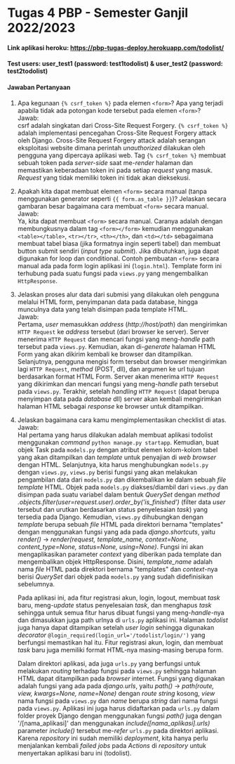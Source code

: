 # Tugas 4 PBP - Semester Ganjil 2022/2023

#### Link aplikasi heroku: https://pbp-tugas-deploy.herokuapp.com/todolist/
#### Test users: user_test1 (password: test1todolist) & user_test2 (password: test2todolist)

#### Jawaban Pertanyaan

1. Apa kegunaan `{% csrf_token %}` pada elemen `<form>`? Apa yang terjadi apabila tidak ada potongan kode tersebut pada elemen `<form>`?<br/>
   Jawab:<br/>
   csrf adalah singkatan dari Cross-Site Request Forgery. `{% csrf_token %}` adalah implementasi pencegahan Cross-Site Request Forgery attack oleh Django. Cross-Site Request Forgery attack adalah serangan eksploitasi website dimana perintah *unauthorized* dilakukan oleh pengguna yang dipercaya aplikasi web. Tag `{% csrf_token %}` membuat sebuah token pada *server-side* saat me-*render* halaman dan memastikan keberadaan token ini pada setiap *request* yang masuk. *Request* yang tidak memiliki token ini tidak akan dieksekusi.

2. Apakah kita dapat membuat elemen `<form>` secara manual (tanpa menggunakan generator seperti `{{ form.as_table }}`)? Jelaskan secara gambaran besar bagaimana cara membuat `<form>` secara manual.<br/>
   Jawab:<br/>
   Ya, kita dapat membuat `<form>` secara manual. Caranya adalah dengan membungkusnya dalam tag `<form></form>` kemudian menggunakan `<table></table>`, `<tr></tr>`, `<th></th>`, dan `<td></td>` sebagaimana membuat tabel biasa (jika formatnya ingin seperti tabel) dan membuat button submit sendiri (*input type submit*). Jika dibutuhkan, juga dapat digunakan for loop dan conditional. Contoh pembuatan `<form>` secara manual ada pada form login aplikasi ini (`login.html`). Template form ini terhubung pada suatu fungsi pada `views.py` yang mengembalikan `HttpResponse`.

3. Jelaskan proses alur data dari submisi yang dilakukan oleh pengguna melalui HTML form, penyimpanan data pada database, hingga munculnya data yang telah disimpan pada template HTML.<br/>
   Jawab:<br/>
   Pertama, *user* memasukkan *address* (*http://host/path*) dan mengirimkan `HTTP Request` ke *address* tersebut (dari browser ke server). Server menerima `HTTP Request` dan mencari fungsi yang meng-*handle* path tersebut pada `views.py`. Kemudian, akan di-*generate* halaman HTML Form yang akan dikirim kembali ke browser dan ditampilkan. Selanjutnya, pengguna mengisi form tersebut dan browser mengirimkan lagi `HTTP Request`, *method* (POST, dll), dan argumen ke url tujuan berdasarkan format HTML Form. Server akan menerima `HTTP Request` yang dikirimkan dan mencari fungsi yang meng-*handle* path tersebut pada `views.py`. Terakhir, setelah *handling* `HTTP Request` (dapat berupa menyimpan data pada *database* dll) server akan kembali mengirimkan halaman HTML sebagai *response* ke browser untuk ditampilkan.

4. Jelaskan bagaimana cara kamu mengimplementasikan checklist di atas.<br/>
   Jawab:<br/>
   Hal pertama yang harus dilakukan adalah membuat aplikasi todolist menggunakan *command* `python manage.py startapp`. Kemudian, buat objek Task pada `models.py` dengan atribut elemen kolom-kolom tabel yang akan ditampilkan dan *template* untuk penyajian di *web browser* dengan HTML. Selanjutnya, kita harus menghubungkan `models.py` dengan `views.py`, `views.py` berisi fungsi yang akan melakukan pengambilan data dari `models.py` dan dikembalikan ke dalam sebuah *file template* HTML. Objek pada `models.py` diakses/diambil dari `views.py` dan disimpan pada suatu variabel dalam bentuk *QuerySet* dengan *method .objects.filter(user=request.user).order_by('is_finished')* (filter data *user* tersebut dan urutkan berdasarkan status penyelesaian *task*) yang tersedia pada Django. Kemudian, `views.py` dihubungkan dengan *template* berupa sebuah *file* HTML pada direktori bernama "templates" dengan menggunakan fungsi yang ada pada *django.shortcuts*, yaitu *render()* -> *render(request, template_name, context=None, content_type=None, status=None, using=None)*. Fungsi ini akan mengaplikasikan parameter *context* yang diberikan pada template dan mengembalikan objek HttpResponse. Disini, *template_name* adalah nama *file* HTML pada direktori bernama "templates" dan *context*-nya berisi *QuerySet* dari objek pada `models.py` yang sudah didefinisikan sebelumnya.
   
   Pada aplikasi ini, ada fitur registrasi akun, login, logout, membuat *task* baru, meng-*update* status penyelesaian *task*, dan menghapus *task* sehingga untuk semua fitur harus dibuat fungsi yang meng-*handle*-nya dan dimasukkan juga path urlnya di `urls.py` aplikasi ini. Halaman *todolist* juga hanya dapat ditampikan setelah *user login* sehingga digunakan *decorator* `@login_required(login_url='/todolist/login/')` yang berfungsi memastikan hal itu. Fitur registrasi akun, login, dan membuat *task* baru juga memiliki format HTML-nya masing-masing berupa form.
   
   Dalam direktori aplikasi, ada juga `urls.py` yang berfungsi untuk melakukan *routing* terhadap fungsi pada `views.py` sehingga halaman HTML dapat ditampilkan pada *browser* internet. Fungsi yang digunakan adalah fungsi yang ada pada *django.urls*, yaitu *path()* -> *path(route, view, kwargs=None, name=None)* dengan *route* *string* kosong, *view* nama fungsi pada `views.py` dan *name* berupa *string* dari nama fungsi pada `views.py`. Aplikasi ini juga harus didaftarkan pada `urls.py` dalam folder proyek Django dengan menggunakan fungsi *path()* juga dengan '/[nama_aplikasi]' dan menggunakan *include([nama_aplikasi].urls)* parameter *include()* tersebut me-*refer* `urls.py` pada direktori aplikasi. Karena *repository* ini sudah memiliki *deployment*, kita hanya perlu menjalankan kembali *failed jobs* pada *Actions* di *repository* untuk menyertakan aplikasi baru ini (todolist).
